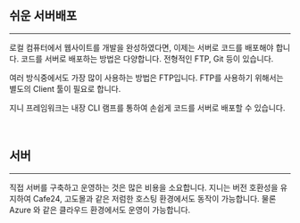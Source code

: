 ## 쉬운 서버배포
---
로컬 컴퓨터에서 웹사이트를 개발을 완성하였다면, 이제는 서버로 코드를 배포해야 합니다. 코드를 서버로 배포하는 방법은 다양합니다. 전형적인 FTP, Git 등이 있습니다.

여러 방식중에서도 가장 많이 사용하는 방법은 FTP입니다. FTP를 사용하기 위해서는 별도의 Client 툴이 필요로 합니다.

지니 프레임워크는 내장 CLI 램프를 통하여 손쉽게 코드를 서버로 배포할 수 있습니다.

<br>

## 서버
---
직접 서버를 구축하고 운영하는 것은 많은 비용을 소요합니다. 지니는 버전 호환성을 유지하여 Cafe24, 고도몰과 같은 저럼한 호스팅 환경에서도 동작이 가능합니다.
물론 Azure 와 같은 클라우드 환경에서도 운영이 가능합니다.